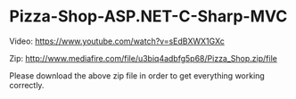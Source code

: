 # Pizza-Shop-ASP.NET-C-Sharp-MVC
Video: https://www.youtube.com/watch?v=sEdBXWX1GXc

Zip: http://www.mediafire.com/file/u3biq4adbfg5p68/Pizza_Shop.zip/file

Please download the above zip file in order to get everything working correctly.
